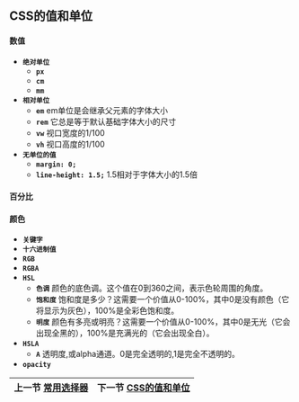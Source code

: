 ## CSS的值和单位
#### 数值
* __`绝对单位`__
  * __`px`__ 
  * __`cm`__ 
  * __`mm`__ 
* __`相对单位`__
  * __`em`__ em单位是会继承父元素的字体大小
  * __`rem`__ 它总是等于默认基础字体大小的尺寸
  * __`vw`__ 视口宽度的1/100
  * __`vh`__ 视口高度的1/100
* __`无单位的值`__
  * __`margin: 0;`__ 
  * __`line-height: 1.5;`__ 1.5相对于字体大小的1.5倍
#### 百分比
#### 颜色
* __`关键字`__
* __`十六进制值`__
* __`RGB`__
* __`RGBA`__
* __`HSL`__
  * __`色调`__ 颜色的底色调。这个值在0到360之间，表示色轮周围的角度。
  * __`饱和度`__ 饱和度是多少？这需要一个价值从0-100%，其中0是没有颜色（它将显示为灰色），100%是全彩色饱和度。
  * __`明度`__ 颜色有多亮或明亮？这需要一个价值从0-100%，其中0是无光（它会出现全黑的），100%是充满光的（它会出现全白）。
* __`HSLA`__
  * __`A`__ 透明度,或alpha通道。0是完全透明的,1是完全不透明的。
* __`opacity`__
 
| 上一节 [常用选择器](./selector.md) | 下一节 [CSS的值和单位](./cascade-and-extend.md) |
| ----------------------------------------------------------- | -------------------------------------------- |

